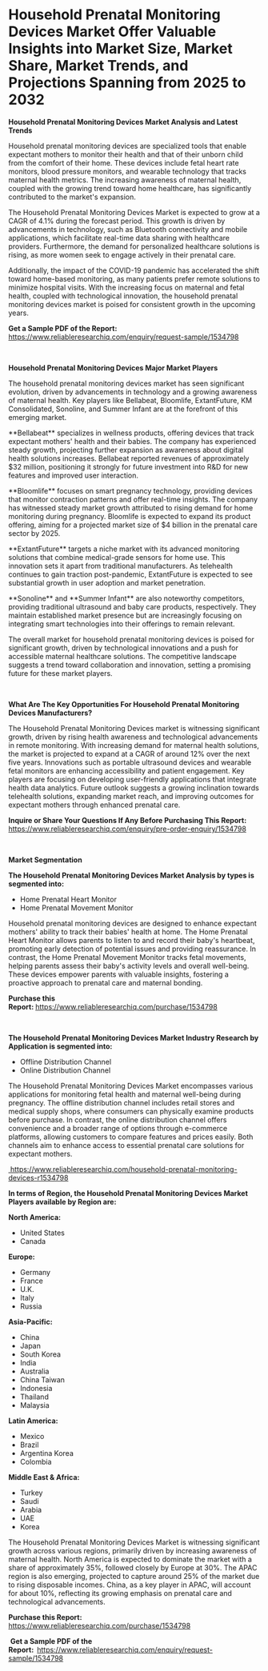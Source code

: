 <p><h1>Household Prenatal Monitoring Devices Market Offer Valuable Insights into Market Size, Market Share, Market Trends, and Projections Spanning from 2025 to 2032</h1></p><p><strong>Household Prenatal Monitoring Devices Market Analysis and Latest Trends</strong></p>
<p><p>Household prenatal monitoring devices are specialized tools that enable expectant mothers to monitor their health and that of their unborn child from the comfort of their home. These devices include fetal heart rate monitors, blood pressure monitors, and wearable technology that tracks maternal health metrics. The increasing awareness of maternal health, coupled with the growing trend toward home healthcare, has significantly contributed to the market's expansion.</p><p>The Household Prenatal Monitoring Devices Market is expected to grow at a CAGR of 4.1% during the forecast period. This growth is driven by advancements in technology, such as Bluetooth connectivity and mobile applications, which facilitate real-time data sharing with healthcare providers. Furthermore, the demand for personalized healthcare solutions is rising, as more women seek to engage actively in their prenatal care. </p><p>Additionally, the impact of the COVID-19 pandemic has accelerated the shift toward home-based monitoring, as many patients prefer remote solutions to minimize hospital visits. With the increasing focus on maternal and fetal health, coupled with technological innovation, the household prenatal monitoring devices market is poised for consistent growth in the upcoming years.</p></p>
<p><strong>Get a Sample PDF of the Report:&nbsp;</strong> <a href="https://www.reliableresearchiq.com/enquiry/request-sample/1534798?utm_campaign=1082&utm_medium=2&utm_source=Github&utm_content=ia&utm_term=14042025&utm_id=household-prenatal-monitoring-devices">https://www.reliableresearchiq.com/enquiry/request-sample/1534798</a></p>
<p>&nbsp;</p>
<p><strong>Household Prenatal Monitoring Devices Major Market Players</strong></p>
<p><p>The household prenatal monitoring devices market has seen significant evolution, driven by advancements in technology and a growing awareness of maternal health. Key players like Bellabeat, Bloomlife, ExtantFuture, KM Consolidated, Sonoline, and Summer Infant are at the forefront of this emerging market.</p><p>**Bellabeat** specializes in wellness products, offering devices that track expectant mothers' health and their babies. The company has experienced steady growth, projecting further expansion as awareness about digital health solutions increases. Bellabeat reported revenues of approximately $32 million, positioning it strongly for future investment into R&D for new features and improved user interaction.</p><p>**Bloomlife** focuses on smart pregnancy technology, providing devices that monitor contraction patterns and offer real-time insights. The company has witnessed steady market growth attributed to rising demand for home monitoring during pregnancy. Bloomlife is expected to expand its product offering, aiming for a projected market size of $4 billion in the prenatal care sector by 2025.</p><p>**ExtantFuture** targets a niche market with its advanced monitoring solutions that combine medical-grade sensors for home use. This innovation sets it apart from traditional manufacturers. As telehealth continues to gain traction post-pandemic, ExtantFuture is expected to see substantial growth in user adoption and market penetration.</p><p>**Sonoline** and **Summer Infant** are also noteworthy competitors, providing traditional ultrasound and baby care products, respectively. They maintain established market presence but are increasingly focusing on integrating smart technologies into their offerings to remain relevant. </p><p>The overall market for household prenatal monitoring devices is poised for significant growth, driven by technological innovations and a push for accessible maternal healthcare solutions. The competitive landscape suggests a trend toward collaboration and innovation, setting a promising future for these market players.</p></p>
<p>&nbsp;</p>
<p><strong>What Are The Key Opportunities For Household Prenatal Monitoring Devices Manufacturers?</strong></p>
<p><p>The Household Prenatal Monitoring Devices market is witnessing significant growth, driven by rising health awareness and technological advancements in remote monitoring. With increasing demand for maternal health solutions, the market is projected to expand at a CAGR of around 12% over the next five years. Innovations such as portable ultrasound devices and wearable fetal monitors are enhancing accessibility and patient engagement. Key players are focusing on developing user-friendly applications that integrate health data analytics. Future outlook suggests a growing inclination towards telehealth solutions, expanding market reach, and improving outcomes for expectant mothers through enhanced prenatal care.</p></p>
<p><strong>Inquire or Share Your Questions If Any Before Purchasing This Report:</strong> <a href="https://www.reliableresearchiq.com/enquiry/pre-order-enquiry/1534798?utm_campaign=1082&utm_medium=2&utm_source=Github&utm_content=ia&utm_term=14042025&utm_id=household-prenatal-monitoring-devices">https://www.reliableresearchiq.com/enquiry/pre-order-enquiry/1534798</a></p>
<p>&nbsp;</p>
<p><strong>Market Segmentation</strong></p>
<p><strong>The Household Prenatal Monitoring Devices Market Analysis by types is segmented into:</strong></p>
<p><ul><li>Home Prenatal Heart Monitor</li><li>Home Prenatal Movement Monitor</li></ul></p>
<p><p>Household prenatal monitoring devices are designed to enhance expectant mothers' ability to track their babies' health at home. The Home Prenatal Heart Monitor allows parents to listen to and record their baby's heartbeat, promoting early detection of potential issues and providing reassurance. In contrast, the Home Prenatal Movement Monitor tracks fetal movements, helping parents assess their baby's activity levels and overall well-being. These devices empower parents with valuable insights, fostering a proactive approach to prenatal care and maternal bonding.</p></p>
<p><strong>Purchase this Report:&nbsp;</strong><a href="https://www.reliableresearchiq.com/purchase/1534798?utm_campaign=1082&utm_medium=2&utm_source=Github&utm_content=ia&utm_term=14042025&utm_id=household-prenatal-monitoring-devices">https://www.reliableresearchiq.com/purchase/1534798</a></p>
<p>&nbsp;</p>
<p><strong>The Household Prenatal Monitoring Devices Market Industry Research by Application is segmented into:</strong></p>
<p><ul><li>Offline Distribution Channel</li><li>Online Distribution Channel</li></ul></p>
<p><p>The Household Prenatal Monitoring Devices Market encompasses various applications for monitoring fetal health and maternal well-being during pregnancy. The offline distribution channel includes retail stores and medical supply shops, where consumers can physically examine products before purchase. In contrast, the online distribution channel offers convenience and a broader range of options through e-commerce platforms, allowing customers to compare features and prices easily. Both channels aim to enhance access to essential prenatal care solutions for expectant mothers.</p></p>
<p><a href="https://www.reliableresearchiq.com/household-prenatal-monitoring-devices-r1534798?utm_campaign=1082&utm_medium=2&utm_source=Github&utm_content=ia&utm_term=14042025&utm_id=household-prenatal-monitoring-devices">&nbsp;https://www.reliableresearchiq.com/household-prenatal-monitoring-devices-r1534798</a></p>
<p><strong>In terms of Region, the Household Prenatal Monitoring Devices Market Players available by Region are:</strong></p>
<p>
    <p> <strong> North America: </strong>
        <ul>
            <li>United States</li>
            <li>Canada</li>
        </ul>
        </p> 
    <p> <strong> Europe: </strong>
        <ul>
            <li>Germany</li>
            <li>France</li>
            <li>U.K.</li>
            <li>Italy</li>
            <li>Russia</li>
        </ul>
        </p> 
    <p> <strong> Asia-Pacific: </strong>
        <ul>
            <li>China</li>
            <li>Japan</li>
            <li>South Korea</li>
            <li>India</li>
            <li>Australia</li>
            <li>China Taiwan</li>
            <li>Indonesia</li>
            <li>Thailand</li>
            <li>Malaysia</li>
        </ul>
        </p> 
    <p> <strong> Latin America: </strong>
        <ul>
            <li>Mexico</li>
            <li>Brazil</li>
            <li>Argentina Korea</li>
            <li>Colombia</li>
        </ul>
        </p> 
    <p> <strong> Middle East & Africa: </strong>
        <ul>
            <li>Turkey</li>
            <li>Saudi</li>
            <li>Arabia</li>
            <li>UAE</li>
            <li>Korea</li>
        </ul>
    </p>
    </p>
<p><p>The Household Prenatal Monitoring Devices Market is witnessing significant growth across various regions, primarily driven by increasing awareness of maternal health. North America is expected to dominate the market with a share of approximately 35%, followed closely by Europe at 30%. The APAC region is also emerging, projected to capture around 25% of the market due to rising disposable incomes. China, as a key player in APAC, will account for about 10%, reflecting its growing emphasis on prenatal care and technological advancements.</p></p>
<p><strong>Purchase this Report: </strong><a href="https://www.reliableresearchiq.com/purchase/1534798?utm_campaign=1082&utm_medium=2&utm_source=Github&utm_content=ia&utm_term=14042025&utm_id=household-prenatal-monitoring-devices">https://www.reliableresearchiq.com/purchase/1534798</a></p>
<p>&nbsp;<strong>Get a Sample PDF of the Report:&nbsp;&nbsp;</strong><a href="https://www.reliableresearchiq.com/enquiry/request-sample/1534798?utm_campaign=1082&utm_medium=2&utm_source=Github&utm_content=ia&utm_term=14042025&utm_id=household-prenatal-monitoring-devices">https://www.reliableresearchiq.com/enquiry/request-sample/1534798</a></p>
<p><strong></strong></p>
<p><p></p><p></p><p></p></p>